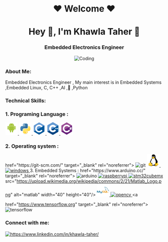 <h1 align="center"> ❤️ Welcome ❤️ </h1>
<h1 align="center">Hey 👋, I'm Khawla Taher 🤝</h1>
<h3 align="center">Embedded Electronics Engineer</h3>
<p align="center"> <img 
     src="https://encrypted-tbn0.gstatic.com/images?q=tbn:ANd9GcS81M2cwZzGqYkuzZgSmPrvoClzTIyBp6APlQ&usqp=CAU" alt="Coding" width="400"/> 





<h3 align="left">About Me:</h3>
Embedded Electronics Engineer , My main interest is in Embedded Systems ,Embedded Linux, C, C++ ,AI ,🤖 ,Python
</h3>

<h3 align="left">Technical Skills:</h3>
<h3 align="left">1. Programing Language :</h3>
<p align="left"> <a href="https://developer.android.com" target="_blank" rel="noreferrer"> <img 
src="https://raw.githubusercontent.com/devicons/devicon/master/icons/android/android-original-wordmark.svg" alt="android" width="40" height="40"/> </a> <a
href="https://www.python.org" target="_blank" rel="noreferrer"> <img 
src="https://raw.githubusercontent.com/devicons/devicon/master/icons/python/python-original.svg" alt="python" width="40" height="40"/> </a> <a 
href="https://www.cprogramming.com/" target="_blank" rel="noreferrer"> <img 
src="https://raw.githubusercontent.com/devicons/devicon/master/icons/c/c-original.svg" alt="c" width="40" height="40"/> </a> <a
href="https://www.w3schools.com/cpp/" target="_blank" rel="noreferrer"> <img 
src="https://raw.githubusercontent.com/devicons/devicon/master/icons/cplusplus/cplusplus-original.svg" alt="cplusplus" width="40" height="40"/> </a> <a
href="https://www.w3schools.com/cs/" target="_blank" rel="noreferrer"> <img src="https://raw.githubusercontent.com/devicons/devicon/master/icons/csharp/csharp-original.svg" alt="csharp" width="40" height="40"/> </a> <a 
</h3> 

<h3 align="left">2. Operating system :</h3>
href="https://git-scm.com/" target="_blank" rel="noreferrer"> <img 
src="https://www.vectorlogo.zone/logos/git-scm/git-scm-icon.svg" alt="git" width="40" height="40"/> </a> <a href="https://www.linux.org/" target="_blank" rel="noreferrer"> <img 
src="https://raw.githubusercontent.com/devicons/devicon/master/icons/linux/linux-original.svg" alt="linux" width="40" height="40"/> </a> <a 
href="https://www.mathworks.com/" target="_blank" rel="noreferrer"> <img
href="https://www.microsoft.com/fr-fr/windows" target="_blank" rel="noreferrer"> <img
src="https://raw.githubusercontent.com/devicons/devicon/master/icons/windows/windows-original.svg" alt="windows" width="40" height="40"/> </a> <a 

<h3 align="left">3. Embedded Systems :</h3>
href="https://www.arduino.cc/" target="_blank" rel="noreferrer"> <img src="https://cdn.worldvectorlogo.com/logos/arduino-1.svg" alt="arduino" width="40" height="40"/> </a> <a
href="https://www.raspberrypi.com/products/raspberry-pi-4-model-b/" target="_blank" rel="noreferrer"> <img src="https://www.vectorlogo.zone/logos/raspberrypi/raspberrypi-icon.svg" alt="raspberrypi" width="40" height="40"/> </a> <a
//
href="https://www.st.com/en/development-tools/stm32cubemx.html" target="_blank" rel="noreferrer"> <img 
src="https://www.vectorlogo.zone/logos/stm32cubemx/stm32cubemx-icon.svg" alt="stm32cubemx" width="40" height="40"/> </a> <a



 
src="https://upload.wikimedia.org/wikipedia/commons/2/21/Matlab_Logo.png" alt="matlab" width="40" height="40"/> </a> <a 
href="https://www.mysql.com/" target="_blank" rel="noreferrer"> <img 
src="https://raw.githubusercontent.com/devicons/devicon/master/icons/mysql/mysql-original-wordmark.svg" alt="mysql" width="40" height="40"/> </a> <a href="https://opencv.org/" target="_blank" rel="noreferrer"> <img 
src="https://www.vectorlogo.zone/logos/opencv/opencv-icon.svg" alt="opencv" width="40" height="40"/> </a> <a 
 
href="https://www.tensorflow.org" target="_blank" rel="noreferrer"> <img 
src="https://www.vectorlogo.zone/logos/tensorflow/tensorflow-icon.svg" alt="tensorflow" width="40" height="40"/> </a> </p>




<h3 align="left">Connect with me:</h3>
<p align="left">
<a href="https://linkedin.com/in/https://www.linkedin.com/in/khawla-taher/" target="blank"><img align="center" src="https://raw.githubusercontent.com/rahuldkjain/github-profile-readme-generator/master/src/images/icons/Social/linked-in-alt.svg" alt="https://www.linkedin.com/in/khawla-taher/" height="30" width="40" /></a>
</p>

